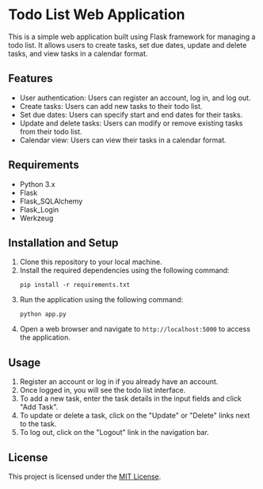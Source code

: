 # Todo List Web Application

This is a simple web application built using Flask framework for managing a todo list. It allows users to create tasks, set due dates, update and delete tasks, and view tasks in a calendar format.

## Features

- User authentication: Users can register an account, log in, and log out.
- Create tasks: Users can add new tasks to their todo list.
- Set due dates: Users can specify start and end dates for their tasks.
- Update and delete tasks: Users can modify or remove existing tasks from their todo list.
- Calendar view: Users can view their tasks in a calendar format.

## Requirements

- Python 3.x
- Flask
- Flask_SQLAlchemy
- Flask_Login
- Werkzeug

## Installation and Setup

1. Clone this repository to your local machine.
2. Install the required dependencies using the following command:
   ```
   pip install -r requirements.txt
   ```
3. Run the application using the following command:
   ```
   python app.py
   ```
4. Open a web browser and navigate to `http://localhost:5000` to access the application.

## Usage

1. Register an account or log in if you already have an account.
2. Once logged in, you will see the todo list interface.
3. To add a new task, enter the task details in the input fields and click "Add Task".
4. To update or delete a task, click on the "Update" or "Delete" links next to the task.
5. To log out, click on the "Logout" link in the navigation bar.


## License

This project is licensed under the [MIT License](LICENSE).